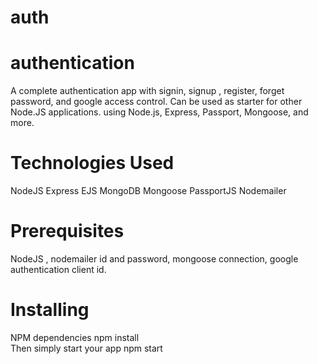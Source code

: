 # auth
# authentication
A complete authentication app with signin, signup , register, forget password, and google access control. Can be used as starter for other Node.JS applications. using Node.js, Express, Passport, Mongoose, and more.
# Technologies Used 
NodeJS 
Express 
EJS 
MongoDB 
Mongoose 
PassportJS 
Nodemailer 


# Prerequisites 
NodeJS ,
nodemailer id and password,
mongoose connection,
google authentication client id.


# Installing 
NPM dependencies 
npm install  
Then simply start your app 
npm start
